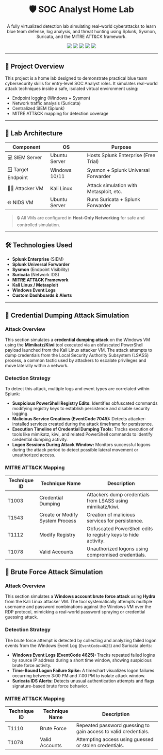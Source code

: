 <h1 align="center">🛡️ SOC Analyst Home Lab</h1>
<p align="center">
A fully virtualized detection lab simulating real-world cyberattacks to learn blue team defense, log analysis, and threat hunting using Splunk, Sysmon, Suricata, and the MITRE ATT&CK framework.
</p>

<p align="center">
  <img src="https://img.shields.io/badge/Status-In%20Progress-yellow" />
  <img src="https://img.shields.io/badge/SIEM-Splunk-blue" />
  <img src="https://img.shields.io/badge/EDR-Sysmon-blueviolet" />
  <img src="https://img.shields.io/badge/NIDS-Suricata-orange" />
  <img src="https://img.shields.io/badge/ATT&CK-MITRE-red" />
</p>

---

## 📌 Project Overview

This project is a home lab designed to demonstrate practical blue team cybersecurity skills for entry-level SOC Analyst roles. It simulates real-world attack techniques inside a safe, isolated virtual environment using:

- Endpoint logging (Windows + Sysmon)
- Network traffic analysis (Suricata)
- Centralized SIEM (Splunk)
- MITRE ATT&CK mapping for detection coverage

---

## 🔧 Lab Architecture

| Component          | OS              | Purpose                                      |
|--------------------|-----------------|----------------------------------------------|
| 💻 SIEM Server     | Ubuntu Server   | Hosts Splunk Enterprise (Free Trial)         |
| 🪟 Target Endpoint  | Windows 10/11   | Sysmon + Splunk Universal Forwarder          |
| 🧑‍💻 Attacker VM    | Kali Linux      | Attack simulation with Metasploit, etc.      |
| 🌐 NIDS VM         | Ubuntu Server   | Runs Suricata + Splunk Forwarder             |

> 🔒 All VMs are configured in **Host-Only Networking** for safe and controlled simulation.

---

## 🛠️ Technologies Used

- **Splunk Enterprise** (SIEM)
- **Splunk Universal Forwarder**
- **Sysmon** (Endpoint Visibility)
- **Suricata** (Network IDS)
- **MITRE ATT&CK Framework**
- **Kali Linux / Metasploit**
- **Windows Event Logs**
- **Custom Dashboards & Alerts**

---

## 🧪 Credential Dumping Attack Simulation

### Attack Overview

This section simulates a **credential dumping attack** on the Windows VM using the **Mimikatz/Kiwi** tool executed via an obfuscated PowerShell payload launched from the Kali Linux attacker VM. The attack attempts to dump credentials from the Local Security Authority Subsystem (LSASS) process, a common tactic used by attackers to escalate privileges and move laterally within a network.

### Detection Strategy

To detect this attack, multiple logs and event types are correlated within Splunk:

- **Suspicious PowerShell Registry Edits:** Identifies obfuscated commands modifying registry keys to establish persistence and disable security logging.  
- **Malicious Service Creations (EventCode 7045):** Detects attacker-installed services created during the attack timeframe for persistence.  
- **Execution Timeline of Credential Dumping Tools:** Tracks execution of tools like mimikatz, kiwi, and related PowerShell commands to identify credential dumping activity.  
- **Logon Sessions During Attack Window:** Monitors successful logons during the attack period to detect possible lateral movement or unauthorized access.

### MITRE ATT&CK Mapping

| Technique ID | Technique Name                     | Description                                                  |
|--------------|----------------------------------|--------------------------------------------------------------|
| T1003        | Credential Dumping               | Attackers dump credentials from LSASS using mimikatz/kiwi.   |
| T1543        | Create or Modify System Process | Creation of malicious services for persistence.              |
| T1112        | Modify Registry                 | Obfuscated PowerShell edits to registry keys to hide activity.|
| T1078        | Valid Accounts                 | Unauthorized logons using compromised credentials.           |

## 🔐 Brute Force Attack Simulation

### Attack Overview

This section simulates a **Windows account brute force attack** using **Hydra** from the Kali Linux attacker VM. The tool systematically attempts multiple username and password combinations against the Windows VM over the RDP protocol, mimicking a real-world password spraying or credential guessing attack.

### Detection Strategy

The brute force attempt is detected by collecting and analyzing failed logon events from the Windows Event Log (`EventCode=4625`) and Suricata alerts:

- **Windows Event Logs (EventCode 4625):** Tracks repeated failed logins by source IP address during a short time window, showing suspicious brute force activity.
- **Time-Bound Logon Failure Spike:** A timechart visualizes logon failures occurring between 3:00 PM and 7:00 PM to isolate attack window.
- **Suricata IDS Alerts:** Detects unusual authentication attempts and flags signature-based brute force behavior.

### MITRE ATT&CK Mapping

| Technique ID | Technique Name | Description                                                     |
|--------------|----------------|-----------------------------------------------------------------|
| T1110        | Brute Force    | Repeated password guessing to gain access to valid credentials.|
| T1078        | Valid Accounts | Attempting access using guessed or stolen credentials.         |

